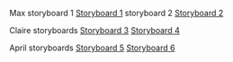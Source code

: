 Max
storyboard 1
[Storyboard 1](/images/max-storyboard1.jpg)
storyboard 2
[Storyboard 2](/images/max-storyboard2.jpg)


Claire storyboards
[Storyboard 3](/images/claire-storyboard3.jpg)
[Storyboard 4](/images/claire-storyboard4.jpg)

April storyboards
[Storyboard 5](/images/april-storyboard1.JPG)
[Storyboard 6](/images/april-storyboard2.jpg)
